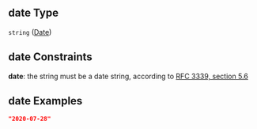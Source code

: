 ## date Type

`string` ([Date](iea43_wra_data_model-properties-date.md))

## date Constraints

**date**: the string must be a date string, according to [RFC 3339, section 5.6](https://tools.ietf.org/html/rfc3339 "check the specification")

## date Examples

```json
"2020-07-28"
```
